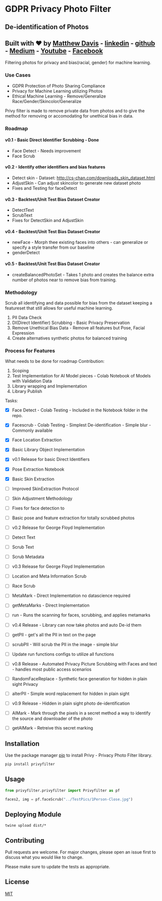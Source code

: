 # GDPR Privacy Photo Filter
## De-identification of Photos
## Built with :heart: by [Matthew Davis](https://www.linkedin.com/in/tech-lead-matt-davis/) - [linkedin](https://www.linkedin.com/in/tech-lead-matt-davis/) - [github](https://github.com/Deamoner) - [Medium](https://medium.com/@mdavis_71283) - [Youtube](https://www.youtube.com/channel/UCJNZxBqs8ElqouPqAkZLlqg) - [Facebook](https://www.facebook.com/matthewjamesdavis/)
Filtering photos for privacy and bias(racial, gender) for machine learning.

### Use Cases
- GDPR Protection of Photo Sharing Compliance
- Privacy for Machine Learning utilizing Photos
- Ethical Machine Learning - Remove/Generalize Race/Gender/Skincolor/Generalize

Privy filter is made to remove private data from photos and to give the method for
removing or accomodating for unethical bias in data.


### Roadmap

#### v0.1 - Basic Direct Identifier Scrubbing - Done

- Face Detect - Needs improvement
- Face Scrub

#### v0.2 - Identify other identifiers and bias features

- Detect skin - Dataset: http://cs-chan.com/downloads_skin_dataset.html
- AdjustSkin - Can adjust skincolor to generate new dataset photo
- Fixes and Testing for faceDetect

#### v0.3 - Backtest/Unit Test Bias Dataset Creator

- DetectText
- ScrubText
- Fixes for DetectSkin and AdjustSkin

#### v0.4 - Backtest/Unit Test Bias Dataset Creator

- newFace - Morph thee existing faces into others - can generalize or specify a style transfer from our baseline
- genderDetect

#### v0.5 - Backtest/Unit Test Bias Dataset Creator

- createBalancedPhotoSet - Takes 1 photo and creates the balance extra number of photos near to remove bias from training.

### Methodology

Scrub all identifying and data possible for bias from the dataset keeping a featureset that still allows for useful machine learning.

1. PII Data Check
2. DI(Direct Identifier) Scrubbing - Basic Privacy Preservation
3. Remove Unethical Bias Data - Remove all features but Pose, Facial Expression
4. Create alternatives synthetic photos for balanced training


### Process for Features

What needs to be done for roadmap Contribution:
1. Scoping
2. Test Implementation for AI Model pieces - Colab Notebook of Models with Validation Data
3. Library wrapping and Implementation
4. Library Publish


Tasks:
- [x] Face Detect - Colab Testing - Included in the Notebook folder in the repo.
- [X] Facescrub - Colab Testing - Simplest De-identification - Simple blur - Commonly available
- [X] Face Location Extraction
- [X] Basic Library Object Implementation
- [X] v0.1 Release for basic Direct Identifiers
- [X] Pose Extraction Notebook
- [X] Basic Skin Extraction
- [ ] Improved SkinExtraction Protocol
- [ ] Skin Adjustment Methodology
- [ ] Fixes for face detection to
- [ ] Basic pose and feature extraction for totally scrubbed photos
- [ ] v0.2 Release for George Floyd Implementation
- [ ] Detect Text
- [ ] Scrub Text
- [ ] Scrub Metadata 
- [ ] v0.3 Release for George Floyd Implementation
- [ ] Location and Meta Information Scrub
- [ ] Race Scrub
- [ ] MetaMark - Direct Implementation no datascience required
- [ ] getMetaMarks - Direct Implementation
- [ ] run - Runs the scanning for faces, scrubbing, and applies metamarks
- [ ] v0.4 Release - Library can now take photos and auto De-id them


- [ ] getPII - get's all the PII in text on the page
- [ ] scrubPII - Will scrub the PII in the image - simple blur
- [ ] Update run functions configs to utilize all functions
- [ ] v0.8 Release - Automated Privacy Picture Scrubbing with Faces and text - handles most public access scenarios
- [ ] RandomFaceReplace - Synthetic face generation for hidden in plain sight Privacy
- [ ] alterPII - Simple word replacement for hidden in plain sight
- [ ] v0.9 Release - Hidden in plain sight photo de-identification
- [ ] AIMark - Mark through the pixels in a secret method a way to identify the source and downloader of the photo
- [ ] getAIMark - Retreive this secret marking


## Installation

Use the package manager [pip](https://pip.pypa.io/en/stable/) to install Privy - Privacy Photo Filter library.

```bash
pip install privyfilter
```

## Usage

```python
from privyfilter.privyfilter import Privyfilter as pf

faces2, img = pf.faceScrub("../TestPics/1Person-Close.jpg")

```

## Deploying Module

```
twine upload dist/*
```

## Contributing
Pull requests are welcome. For major changes, please open an issue first to discuss what you would like to change.

Please make sure to update the tests as appropriate.

## License
[MIT](https://choosealicense.com/licenses/mit/)

